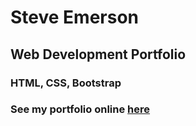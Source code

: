 # Steve Emerson

## Web Development Portfolio

### HTML, CSS, Bootstrap

### See my portfolio online [here](https://steveemerson.github.io/Portfolio/ "Emerson Portfolio")

